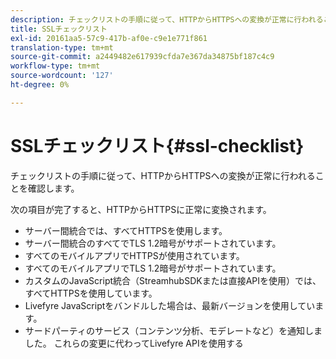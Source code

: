 ```yaml
---
description: チェックリストの手順に従って、HTTPからHTTPSへの変換が正常に行われることを確認します。
title: SSLチェックリスト
exl-id: 20161aa5-57c9-417b-af0e-c9e1e771f861
translation-type: tm+mt
source-git-commit: a2449482e617939cfda7e367da34875bf187c4c9
workflow-type: tm+mt
source-wordcount: '127'
ht-degree: 0%

---
```


# SSLチェックリスト{#ssl-checklist}

チェックリストの手順に従って、HTTPからHTTPSへの変換が正常に行われることを確認します。

次の項目が完了すると、HTTPからHTTPSに正常に変換されます。

* サーバー間統合では、すべてHTTPSを使用します。
* サーバー間統合のすべてでTLS 1.2暗号がサポートされています。
* すべてのモバイルアプリでHTTPSが使用されています。
* すべてのモバイルアプリでTLS 1.2暗号がサポートされています。
* カスタムのJavaScript統合（StreamhubSDKまたは直接APIを使用）では、すべてHTTPSを使用しています。
* Livefyre JavaScriptをバンドルした場合は、最新バージョンを使用しています。
* サードパーティのサービス（コンテンツ分析、モデレートなど）を通知しました。 これらの変更に代わってLivefyre APIを使用する
